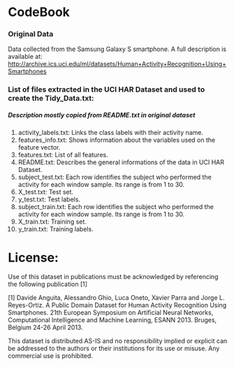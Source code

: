 # CodeBook
### Original Data
Data collected from the Samsung Galaxy S smartphone. 
A full description is available at:
http://archive.ics.uci.edu/ml/datasets/Human+Activity+Recognition+Using+Smartphones

### List of files extracted in the UCI HAR Dataset and used to create the Tidy_Data.txt:
##### Description mostly copied from README.txt in original dataset 
1. activity_labels.txt: Links the class labels with their activity name.
2. features_info.txt: Shows information about the variables used on the feature vector.
3. features.txt: List of all features.
4. README.txt: Describes the general informations of the data in UCI HAR Dataset.
5. subject_test.txt: Each row identifies the subject who performed the activity for each window sample. Its range is from 1 to 30. 
6. X_test.txt: Test set.
7. y_test.txt: Test labels.
8. subject_train.txt: Each row identifies the subject who performed the activity for each window sample. Its range is from 1 to 30. 
9. X_train.txt: Training set.
10. y_train.txt: Training labels.








License:
========
Use of this dataset in publications must be acknowledged by referencing the following publication [1] 

[1] Davide Anguita, Alessandro Ghio, Luca Oneto, Xavier Parra and Jorge L. Reyes-Ortiz. A Public Domain Dataset for Human Activity Recognition Using Smartphones. 21th European Symposium on Artificial Neural Networks, Computational Intelligence and Machine Learning, ESANN 2013. Bruges, Belgium 24-26 April 2013. 

This dataset is distributed AS-IS and no responsibility implied or explicit can be addressed to the authors or their institutions for its use or misuse. Any commercial use is prohibited.
